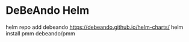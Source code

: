 # DeBeAndo Helm


helm repo add debeando https://debeando.github.io/helm-charts/
helm install pmm debeando/pmm